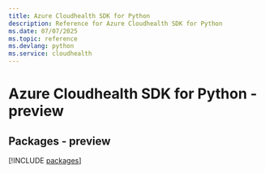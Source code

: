 ```yaml
---
title: Azure Cloudhealth SDK for Python
description: Reference for Azure Cloudhealth SDK for Python
ms.date: 07/07/2025
ms.topic: reference
ms.devlang: python
ms.service: cloudhealth
---
```

# Azure Cloudhealth SDK for Python - preview
## Packages - preview
[!INCLUDE [packages](cloudhealth-index.md)]